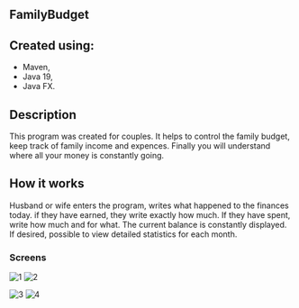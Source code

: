 ## FamilyBudget


## Created using:
- Maven,
- Java 19,
- Java FX.


## Description

This program was created for couples. It helps to control the family budget, keep track of family income and expences.
Finally you will understand where all your money is constantly going.


## How it works

Husband or wife enters the program, writes what happened to the finances today. if they have earned, they write exactly how much.
If they have spent, write how much and for what. The current balance is constantly displayed. 
If desired, possible to view detailed statistics for each month.


### Screens


![1](https://user-images.githubusercontent.com/110106608/216385276-0249315b-08b9-45de-bacd-71052287a053.png)     ![2](https://user-images.githubusercontent.com/110106608/216385337-03e2217e-1e0b-4e89-94f8-273a4a3dab72.png)


![3](https://user-images.githubusercontent.com/110106608/216385566-a81761c0-db2b-4673-938f-159587062941.png)     ![4](https://user-images.githubusercontent.com/110106608/216385594-a2ae67fa-b573-4147-a37a-fe355316f69a.png)

